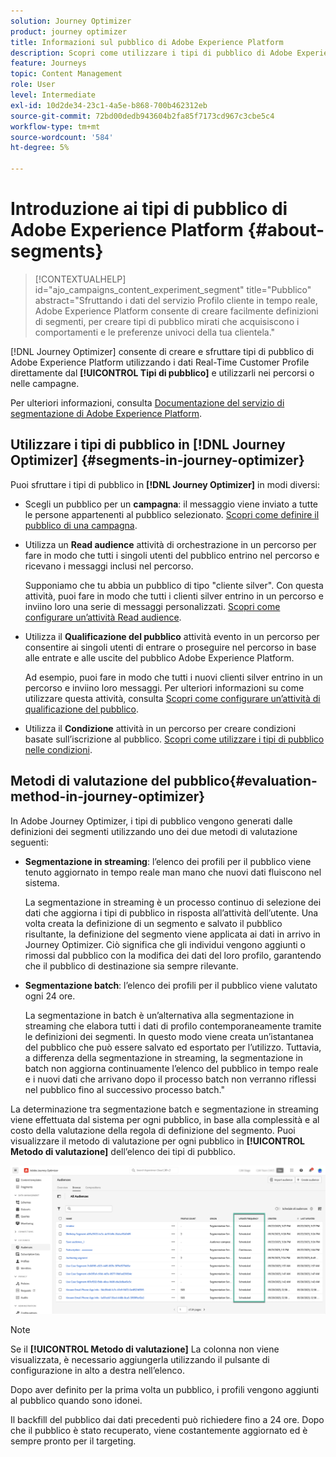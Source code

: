 ```yaml
---
solution: Journey Optimizer
product: journey optimizer
title: Informazioni sul pubblico di Adobe Experience Platform
description: Scopri come utilizzare i tipi di pubblico di Adobe Experience Platform
feature: Journeys
topic: Content Management
role: User
level: Intermediate
exl-id: 10d2de34-23c1-4a5e-b868-700b462312eb
source-git-commit: 72bd00dedb943604b2fa85f7173cd967c3cbe5c4
workflow-type: tm+mt
source-wordcount: '584'
ht-degree: 5%

---
```


# Introduzione ai tipi di pubblico di Adobe Experience Platform {#about-segments}

>[!CONTEXTUALHELP]
>id="ajo_campaigns_content_experiment_segment"
>title="Pubblico"
>abstract="Sfruttando i dati del servizio Profilo cliente in tempo reale, Adobe Experience Platform consente di creare facilmente definizioni di segmenti, per creare tipi di pubblico mirati che acquisiscono i comportamenti e le preferenze univoci della tua clientela."

[!DNL Journey Optimizer] consente di creare e sfruttare tipi di pubblico di Adobe Experience Platform utilizzando i dati Real-Time Customer Profile direttamente dal **[!UICONTROL Tipi di pubblico]** e utilizzarli nei percorsi o nelle campagne.

Per ulteriori informazioni, consulta [Documentazione del servizio di segmentazione di Adobe Experience Platform](https://experienceleague.adobe.com/docs/experience-platform/segmentation/home.html).

## Utilizzare i tipi di pubblico in [!DNL Journey Optimizer] {#segments-in-journey-optimizer}

Puoi sfruttare i tipi di pubblico in **[!DNL Journey Optimizer]** in modi diversi:

* Scegli un pubblico per un **campagna**: il messaggio viene inviato a tutte le persone appartenenti al pubblico selezionato. [Scopri come definire il pubblico di una campagna](../campaigns/create-campaign.md#define-the-audience-audience).

* Utilizza un **Read audience** attività di orchestrazione in un percorso per fare in modo che tutti i singoli utenti del pubblico entrino nel percorso e ricevano i messaggi inclusi nel percorso.

  Supponiamo che tu abbia un pubblico di tipo &quot;cliente silver&quot;. Con questa attività, puoi fare in modo che tutti i clienti silver entrino in un percorso e inviino loro una serie di messaggi personalizzati. [Scopri come configurare un’attività Read audience](../building-journeys/read-audience.md#configuring-segment-trigger-activity).

* Utilizza il **Qualificazione del pubblico** attività evento in un percorso per consentire ai singoli utenti di entrare o proseguire nel percorso in base alle entrate e alle uscite del pubblico Adobe Experience Platform.

  Ad esempio, puoi fare in modo che tutti i nuovi clienti silver entrino in un percorso e inviino loro messaggi. Per ulteriori informazioni su come utilizzare questa attività, consulta [Scopri come configurare un’attività di qualificazione del pubblico](../building-journeys/audience-qualification-events.md).

* Utilizza il **Condizione** attività in un percorso per creare condizioni basate sull’iscrizione al pubblico. [Scopri come utilizzare i tipi di pubblico nelle condizioni](../building-journeys/condition-activity.md#using-a-segment).

## Metodi di valutazione del pubblico{#evaluation-method-in-journey-optimizer}

In Adobe Journey Optimizer, i tipi di pubblico vengono generati dalle definizioni dei segmenti utilizzando uno dei due metodi di valutazione seguenti:

* **Segmentazione in streaming**: l’elenco dei profili per il pubblico viene tenuto aggiornato in tempo reale man mano che nuovi dati fluiscono nel sistema.

  La segmentazione in streaming è un processo continuo di selezione dei dati che aggiorna i tipi di pubblico in risposta all’attività dell’utente. Una volta creata la definizione di un segmento e salvato il pubblico risultante, la definizione del segmento viene applicata ai dati in arrivo in Journey Optimizer. Ciò significa che gli individui vengono aggiunti o rimossi dal pubblico con la modifica dei dati del loro profilo, garantendo che il pubblico di destinazione sia sempre rilevante.

* **Segmentazione batch**: l’elenco dei profili per il pubblico viene valutato ogni 24 ore.

  La segmentazione in batch è un’alternativa alla segmentazione in streaming che elabora tutti i dati di profilo contemporaneamente tramite le definizioni dei segmenti. In questo modo viene creata un’istantanea del pubblico che può essere salvato ed esportato per l’utilizzo. Tuttavia, a differenza della segmentazione in streaming, la segmentazione in batch non aggiorna continuamente l’elenco del pubblico in tempo reale e i nuovi dati che arrivano dopo il processo batch non verranno riflessi nel pubblico fino al successivo processo batch.&quot;

La determinazione tra segmentazione batch e segmentazione in streaming viene effettuata dal sistema per ogni pubblico, in base alla complessità e al costo della valutazione della regola di definizione del segmento. Puoi visualizzare il metodo di valutazione per ogni pubblico in **[!UICONTROL Metodo di valutazione]** dell’elenco dei tipi di pubblico.

![](assets/evaluation-method.png)

>[!NOTE]
>
>Se il **[!UICONTROL Metodo di valutazione]** La colonna non viene visualizzata, è necessario aggiungerla utilizzando il pulsante di configurazione in alto a destra nell’elenco.

Dopo aver definito per la prima volta un pubblico, i profili vengono aggiunti al pubblico quando sono idonei.

Il backfill del pubblico dai dati precedenti può richiedere fino a 24 ore. Dopo che il pubblico è stato recuperato, viene costantemente aggiornato ed è sempre pronto per il targeting.
